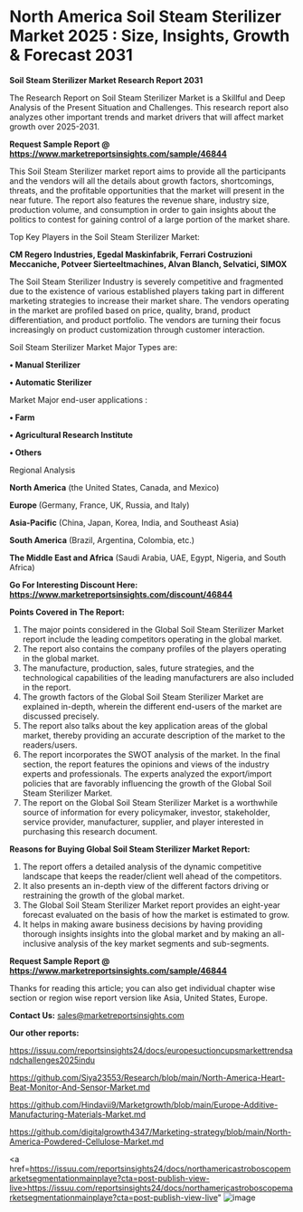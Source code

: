 # North America Soil Steam Sterilizer Market 2025 : Size, Insights, Growth & Forecast 2031

<strong>Soil Steam Sterilizer Market Research Report 2031</strong>

The Research Report on Soil Steam Sterilizer Market is a Skillful and Deep Analysis of the Present Situation and Challenges. This research report also analyzes other important trends and market drivers that will affect market growth over 2025-2031.

<strong>Request Sample Report @ <a href=https://www.marketreportsinsights.com/sample/46844>https://www.marketreportsinsights.com/sample/46844</a></strong>

This Soil Steam Sterilizer market report aims to provide all the participants and the vendors will all the details about growth factors, shortcomings, threats, and the profitable opportunities that the market will present in the near future. The report also features the revenue share, industry size, production volume, and consumption in order to gain insights about the politics to contest for gaining control of a large portion of the market share.

Top Key Players in the Soil Steam Sterilizer Market:

<strong>CM Regero Industries, Egedal Maskinfabrik, Ferrari Costruzioni Meccaniche, Potveer Sierteeltmachines, Alvan Blanch, Selvatici, SIMOX</strong>

The Soil Steam Sterilizer Industry is severely competitive and fragmented due to the existence of various established players taking part in different marketing strategies to increase their market share. The vendors operating in the market are profiled based on price, quality, brand, product differentiation, and product portfolio. The vendors are turning their focus increasingly on product customization through customer interaction.

Soil Steam Sterilizer Market Major Types are:

<strong>•  Manual Sterilizer

•  Automatic Sterilizer</strong>

Market Major end-user applications :

<strong>•  Farm

•  Agricultural Research Institute

•  Others</strong>

Regional Analysis

</u><strong><b>North America</b></strong> (the United States, Canada, and Mexico)

<strong><b>Europe </b></strong>(Germany, France, UK, Russia, and Italy)

<strong><b>Asia-Pacific</b></strong> (China, Japan, Korea, India, and Southeast Asia)

<strong><b>South America</b></strong> (Brazil, Argentina, Colombia, etc.)

<strong><b>The Middle East and Africa</b></strong> (Saudi Arabia, UAE, Egypt, Nigeria, and South Africa)

<strong>Go For Interesting Discount Here: <a href=https://www.marketreportsinsights.com/discount/46844>https://www.marketreportsinsights.com/discount/46844</a></strong>

<strong>Points Covered in The Report:</strong>
<ol>
  <li>The major points considered in the Global Soil Steam Sterilizer Market report include the leading competitors operating in the global market.</li>
  <li>The report also contains the company profiles of the players operating in the global market.</li>
  <li>The manufacture, production, sales, future strategies, and the technological capabilities of the leading manufacturers are also included in the report.</li>
  <li>The growth factors of the Global Soil Steam Sterilizer Market are explained in-depth, wherein the different end-users of the market are discussed precisely.</li>
  <li>The report also talks about the key application areas of the global market, thereby providing an accurate description of the market to the readers/users.</li>
  <li>The report incorporates the SWOT analysis of the market. In the final section, the report features the opinions and views of the industry experts and professionals. The experts analyzed the export/import policies that are favorably influencing the growth of the Global Soil Steam Sterilizer Market.</li>
  <li>The report on the Global Soil Steam Sterilizer Market is a worthwhile source of information for every policymaker, investor, stakeholder, service provider, manufacturer, supplier, and player interested in purchasing this research document.</li>
</ol>
<strong>Reasons for Buying Global Soil Steam Sterilizer Market Report:</strong>

<ol>
  <li>The report offers a detailed analysis of the dynamic competitive landscape that keeps the reader/client well ahead of the competitors.</li>
  <li>It also presents an in-depth view of the different factors driving or restraining the growth of the global market.</li>
  <li>The Global Soil Steam Sterilizer Market report provides an eight-year forecast evaluated on the basis of how the market is estimated to grow.</li>
  <li>It helps in making aware business decisions by having providing thorough insights insights into the global market and by making an all-inclusive analysis of the key market segments and sub-segments.</li>
</ol>
<strong>Request Sample Report @ <a href=https://www.marketreportsinsights.com/sample/46844>https://www.marketreportsinsights.com/sample/46844</a></strong>


Thanks for reading this article; you can also get individual chapter wise section or region wise report version like Asia, United States, Europe.

<strong>Contact Us:</strong>
sales@marketreportsinsights.com

<strong>Our other reports:</strong>

<a href=https://issuu.com/reportsinsights24/docs/europesuctioncupsmarkettrendsandchallenges2025indu>https://issuu.com/reportsinsights24/docs/europesuctioncupsmarkettrendsandchallenges2025indu</a>

<a href=https://github.com/Siya23553/Research/blob/main/North-America-Heart-Beat-Monitor-And-Sensor-Market.md>https://github.com/Siya23553/Research/blob/main/North-America-Heart-Beat-Monitor-And-Sensor-Market.md</a>

<a href=https://github.com/Hindavii9/Marketgrowth/blob/main/Europe-Additive-Manufacturing-Materials-Market.md>https://github.com/Hindavii9/Marketgrowth/blob/main/Europe-Additive-Manufacturing-Materials-Market.md</a>

<a href=https://github.com/digitalgrowth4347/Marketing-strategy/blob/main/North-America-Powdered-Cellulose-Market.md>https://github.com/digitalgrowth4347/Marketing-strategy/blob/main/North-America-Powdered-Cellulose-Market.md</a>

<a href=https://issuu.com/reportsinsights24/docs/northamericastroboscopemarketsegmentationmainplaye?cta=post-publish-view-live>https://issuu.com/reportsinsights24/docs/northamericastroboscopemarketsegmentationmainplaye?cta=post-publish-view-live</a>"
![image](https://github.com/user-attachments/assets/5ed3ba36-c250-4f67-890f-9d9e6d74fae0)
